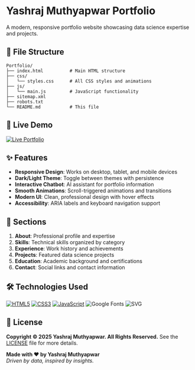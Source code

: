 # Yashraj Muthyapwar Portfolio

A modern, responsive portfolio website showcasing data science expertise and projects.

## 📁 File Structure

```
Portfolio/
├── index.html          # Main HTML structure
├── css/
│   └── styles.css      # All CSS styles and animations
├── js/
│   └── main.js         # JavaScript functionality
├── sitemap.xml
├── robots.txt
└── README.md           # This file
```

## 🌟 Live Demo

[![Live Portfolio](https://img.shields.io/badge/🌐_Live_Portfolio-Visit_Now-3136B0?style=for-the-badge)](https://yashrajmuthyapwar.me)

## ✨ Features

- **Responsive Design**: Works on desktop, tablet, and mobile devices
- **Dark/Light Theme**: Toggle between themes with persistence
- **Interactive Chatbot**: AI assistant for portfolio information
- **Smooth Animations**: Scroll-triggered animations and transitions
- **Modern UI**: Clean, professional design with hover effects
- **Accessibility**: ARIA labels and keyboard navigation support

## 📄 Sections

1. **About**: Professional profile and expertise
2. **Skills**: Technical skills organized by category
3. **Experience**: Work history and achievements
4. **Projects**: Featured data science projects
5. **Education**: Academic background and certifications
6. **Contact**: Social links and contact information

## 🛠️ Technologies Used

[![HTML5](https://img.shields.io/badge/HTML5-E34F26?style=for-the-badge&logo=html5&logoColor=white)](https://developer.mozilla.org/en-US/docs/Web/HTML)
[![CSS3](https://img.shields.io/badge/CSS3-1572B6?style=for-the-badge&logo=css3&logoColor=white)](https://developer.mozilla.org/en-US/docs/Web/CSS)
[![JavaScript](https://img.shields.io/badge/JavaScript-F7DF1E?style=for-the-badge&logo=javascript&logoColor=black)](https://developer.mozilla.org/en-US/docs/Web/JavaScript)
![Google Fonts](https://img.shields.io/badge/Google_Fonts-4285F4?style=for-the-badge&logo=google&logoColor=white)
![SVG](https://img.shields.io/badge/SVG-FFB13B?style=for-the-badge&logo=svg&logoColor=black)


## 📜 License

**Copyright © 2025 Yashraj Muthyapwar. All Rights Reserved.** See the [LICENSE](LICENSE) file for more details.

**Made with ♥ by Yashraj Muthyapwar** <br>
*Driven by data, inspired by insights.*
